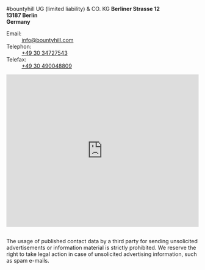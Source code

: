 #bountyhill UG (limited liability) & CO. KG
**Berliner Strasse 12**  
**13187 Berlin**  
**Germany**  

<dl class="contact">
  <dt>Email:</dt>
  <dd><a href="mailto:info@bountyhill.com">info@bountyhill.com</a></dd>
  <dt>Telephon:</dt>
  <dd><a href="callto:+493034727543">+49 30 34727543</a></dd>
  <dt>Telefax:</dt>
  <dd><a href="callto:+493034727543">+49 30 490048809</a></dd>
</dl>

<iframe class="map" width="100%" height="400" frameborder="0" scrolling="no" marginheight="0" marginwidth="0" src="https://maps.google.com/maps?f=q&amp;source=s_q&amp;hl=de&amp;geocode=&amp;q=Berliner+Stra%C3%9Fe+12,+13187,+Berlin&amp;aq=0&amp;oq=Berliner+Stra%C3%9Fe+12,+13187+Berlin++&amp;sll=51.151786,10.415039&amp;sspn=9.997627,21.203613&amp;ie=UTF8&amp;hq=&amp;hnear=Berliner+Stra%C3%9Fe+12,+13187+Berlin&amp;t=m&amp;ll=52.575672,13.411474&amp;spn=0.025037,0.054932&amp;z=14&amp;iwloc=A&amp;output=embed"></iframe>

## 
The usage of published contact data by a third party for sending unsolicited advertisements or information material is strictly prohibited. We reserve the right to take legal action in case of unsolicited advertising information, such as spam e-mails.